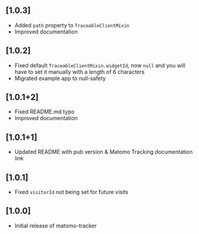 ## [1.0.3]

* Added `path` property to `TraceableClientMixin`
* Improved documentation

## [1.0.2]

* Fixed default `TraceableClientMixin.widgetId`, now `null` and you will have to set it manually with a length of 6 characters
* Migrated example app to null-safety

## [1.0.1+2]

* Fixed README.md typo
* Improved documentation

## [1.0.1+1]

* Updated README with pub version & Matomo Tracking documentation link

## [1.0.1]

* Fixed `visitorId` not being set for future visits

## [1.0.0]

* Initial release of matomo-tracker
